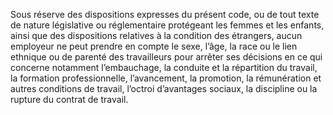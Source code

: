 Sous réserve des dispositions expresses du présent code, ou de tout texte de nature législative ou réglementaire protégeant les femmes et les enfants, ainsi que des dispositions relatives à la condition des étrangers, aucun employeur ne peut prendre en compte le sexe, l’âge, la race ou le lien ethnique ou de parenté des travailleurs pour arrêter ses décisions en ce qui concerne notamment l’embauchage, la conduite et la répartition du travail, la formation professionnelle, l’avancement, la promotion, la rémunération et autres conditions de travail, l’octroi d’avantages sociaux, la discipline ou la rupture du contrat de travail.